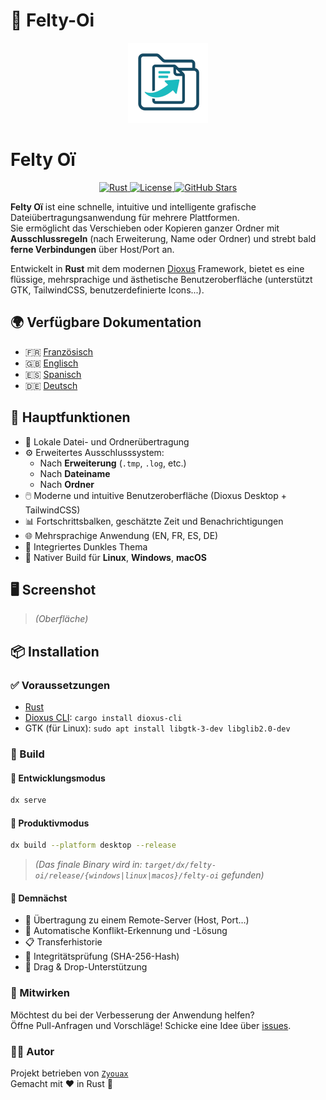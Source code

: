# 🌟 Felty-Oi

<p align="center">
  <img src="/assets/header_256.png" alt="Felty-Oi Logo" width="128" height="128">
</p>

# Felty Oï

<p align="center">
  <a href="https://www.rust-lang.org/" title="Entwickelt mit Rust">
    <img src="https://img.shields.io/badge/Rust-1-blue?logo=rust&logoColor=white" alt="Rust">
  </a>
  <a href="https://github.com/Aqui-oi/Felty-oi/blob/main/LICENSE" title="MPL-2.0 Lizenz">
    <img src="https://img.shields.io/badge/License-MPL--2.0-blue?style=flat-square" alt="License">
  </a>
  <a href="https://github.com/Aqui-oi/Felty-oi/stargazers" title="Sterne anzeigen">
    <img src="https://img.shields.io/github/stars/Aqui-oi/Felty-oi?style=flat-square" alt="GitHub Stars">
  </a>
</p>

**Felty Oï** ist eine schnelle, intuitive und intelligente grafische Dateiübertragungsanwendung für mehrere Plattformen.  
Sie ermöglicht das Verschieben oder Kopieren ganzer Ordner mit **Ausschlussregeln** (nach Erweiterung, Name oder Ordner) und strebt bald **ferne Verbindungen** über Host/Port an.

Entwickelt in **Rust** mit dem modernen [Dioxus](https://dioxuslabs.com) Framework, bietet es eine flüssige, mehrsprachige und ästhetische Benutzeroberfläche (unterstützt GTK, TailwindCSS, benutzerdefinierte Icons...).

## 🌍 Verfügbare Dokumentation

- 🇫🇷 [Französisch](/README.md)
- 🇬🇧 [Englisch](/docs/en.md)
- 🇪🇸 [Spanisch](/docs/es.md)
- 🇩🇪 [Deutsch](/docs/de.md)

## 🚀 Hauptfunktionen

- 🔄 Lokale Datei- und Ordnerübertragung
- ⚙️ Erweitertes Ausschlusssystem:
  - Nach **Erweiterung** (`.tmp`, `.log`, etc.)
  - Nach **Dateiname**
  - Nach **Ordner**
- 🖱️ Moderne und intuitive Benutzeroberfläche (Dioxus Desktop + TailwindCSS)
- 📊 Fortschrittsbalken, geschätzte Zeit und Benachrichtigungen
- 🌐 Mehrsprachige Anwendung (EN, FR, ES, DE)
- 🌙 Integriertes Dunkles Thema
- 💾 Nativer Build für **Linux**, **Windows**, **macOS**

## 🖥️ Screenshot

> *(Oberfläche)*

## 📦 Installation

### ✅ Voraussetzungen

- [Rust](https://rust-lang.org)
- [Dioxus CLI](https://github.com/DioxusLabs/cli): `cargo install dioxus-cli`
- GTK (für Linux): `sudo apt install libgtk-3-dev libglib2.0-dev`

### 🔧 Build

#### 🔹 Entwicklungsmodus

```bash
dx serve
```

#### 🔹 Produktivmodus

```bash
dx build --platform desktop --release
```

> *(Das finale Binary wird in: `target/dx/felty-oi/release/{windows|linux|macos}/felty-oi` gefunden)*

#### 🧠 Demnächst
- 📡 Übertragung zu einem Remote-Server (Host, Port…)
- 🧩 Automatische Konflikt-Erkennung und -Lösung
- 📋 Transferhistorie
- 🔐 Integritätsprüfung (SHA-256-Hash)
- 📁 Drag & Drop-Unterstützung

### 📝 Mitwirken
Möchtest du bei der Verbesserung der Anwendung helfen?  
Öffne Pull-Anfragen und Vorschläge! Schicke eine Idee über [issues](https://github.com/Aqui-oi/Felty-oi/issues/1).

### 🧑‍💻 Autor
Projekt betrieben von [`Zyouax`](https://github.com/zyouax)  
Gemacht mit ❤️ in Rust 🦀
